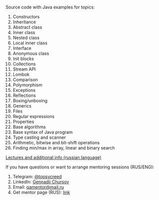 [lectures_link]: https://docs.google.com/document/d/1GMLOW6isPiMakpaOQdqrd5G6-JA-DhhODF-j4glWYC0/edit?usp=sharing
[telegram]: https://t.me/topsycreed
[linkedIn]: https://www.linkedin.com/in/chursovg/
[email]: mailto:qamentor@mail.ru
[get_mentor]: https://getmentor.dev/mentor/gennadiy-chursov-167

Source code with Java examples for topics:

1. Constructors
2. Inheritance
3. Abstract class
4. Inner class
5. Nested class
6. Local inner class
7. Interface
8. Anonymous class
9. Init blocks
10. Collections
11. Stream API
12. Lombok
13. Comparison
14. Polymorphism
15. Exceptions
16. Reflections
17. Boxing/unboxing
18. Generics
19. Files
20. Regular expressions
21. Properties
22. Base algorithms
23. Base syntax of Java program
24. Type casting and scanner
25. Arithmetic, bitwise and bit-shift operations
26. Finding min/max in array, linear and binary search

[Lectures and additional info (russian language)][lectures_link]

If you have questions or want to arrange mentoring sessions (RUS/ENG):
1. Telegram: [@topsycreed][telegram]
2. LinkedIn: [Gennadii Chursov][linkedIn]
3. Email: [qamentor@mail.ru][email]
4. Get mentor page (RUS): [link][get_mentor]